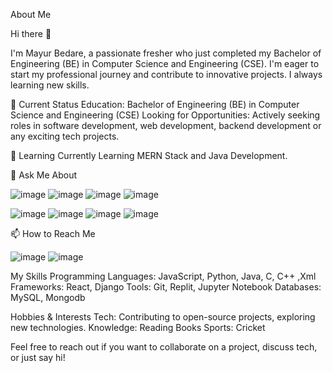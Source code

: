 About Me

Hi there 👋

I'm Mayur Bedare, a passionate fresher who just completed my Bachelor of Engineering (BE) in Computer Science and Engineering (CSE). I'm eager to start my professional journey and contribute to innovative projects. I always learning new skills.

💼 Current Status
Education: Bachelor of Engineering (BE) in Computer Science and Engineering (CSE)
Looking for Opportunities: Actively seeking roles in software development, web development, backend development or any exciting tech projects.

🌱 Learning
Currently Learning MERN Stack and Java Development.

💬 Ask Me About

![image](https://github.com/user-attachments/assets/85899ee9-192f-4f7a-81d5-41d2bc65f638)  ![image](https://github.com/user-attachments/assets/e2bcdcc3-66d1-4556-bb9f-06900c008cf2)  ![image](https://github.com/user-attachments/assets/052be0bf-f513-4f29-b12a-57436f374ab0)  ![image](https://github.com/user-attachments/assets/e02c1cd5-ebdf-4375-8d74-15a0ed2b5694)

![image](https://github.com/user-attachments/assets/fbea031d-4d89-4ca0-b5af-22f1d033967d)  ![image](https://github.com/user-attachments/assets/ff6562da-c1eb-45f5-90fd-ec6e84d29fd8)  ![image](https://github.com/user-attachments/assets/a232bbcb-b326-40b1-b8ee-fbf09d702354)  ![image](https://github.com/user-attachments/assets/ea19602c-aec8-4b7a-ba9f-8f669d33fd6c)

📫 How to Reach Me

  ![image](https://github.com/user-attachments/assets/673ea807-db10-4d95-a2e1-a1a7bbcb70cc)  ![image](https://github.com/user-attachments/assets/c42d5eee-0158-4e91-ab25-caaa7054b9aa)

My Skills
Programming Languages: JavaScript, Python, Java, C, C++ ,Xml
Frameworks: React, Django
Tools: Git, Replit, Jupyter Notebook
Databases: MySQL, Mongodb

Hobbies & Interests
Tech: Contributing to open-source projects, exploring new technologies.
Knowledge: Reading Books
Sports: Cricket

Feel free to reach out if you want to collaborate on a project, discuss tech, or just say hi!
